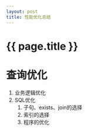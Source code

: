 ```yaml
---
layout: post
title: 性能优化总结
---
```

{{ page.title }}
================
# 查询优化
1. 业务逻辑优化
2. SQL优化
    1. 子句、exists、join的选择
    2. 索引的选择
    3. 程序的优化